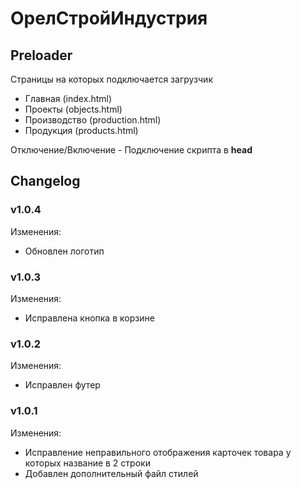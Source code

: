 # ОрелСтройИндустрия

## Preloader
Страницы на которых подключается загрузчик
- Главная (index.html)
- Проекты (objects.html)
- Производство (production.html)
- Продукция (products.html)

Отключение/Включение - Подключение скрипта в **head**

## Changelog

### v1.0.4

Изменения:
- Обновлен логотип

### v1.0.3

Изменения:
- Исправлена кнопка в корзине

### v1.0.2

Изменения:
- Исправлен футер

### v1.0.1

Изменения:
- Исправление неправильного отображения карточек товара у которых название в 2 строки
- Добавлен дополнительный файл стилей